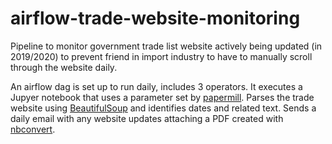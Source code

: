 # airflow-trade-website-monitoring

Pipeline to monitor government trade list website actively being updated (in 2019/2020) to prevent friend in import industry to have to manually scroll through the website daily.

An airflow dag is set up to run daily, includes 3 operators. It executes a Jupyer notebook that uses a parameter set by [papermill](https://papermill.readthedocs.io/en/latest/). Parses the trade website using [BeautifulSoup](https://pypi.org/project/beautifulsoup4/) and identifies dates and related text. Sends a daily email with any website updates attaching a PDF created with [nbconvert](https://nbconvert.readthedocs.io/en/latest/).
